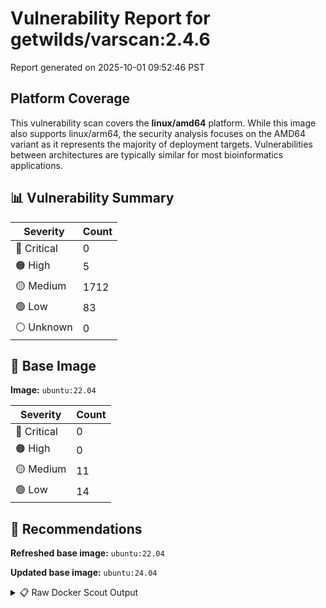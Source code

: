 # Vulnerability Report for getwilds/varscan:2.4.6

Report generated on 2025-10-01 09:52:46 PST

## Platform Coverage

This vulnerability scan covers the **linux/amd64** platform. While this image also supports linux/arm64, the security analysis focuses on the AMD64 variant as it represents the majority of deployment targets. Vulnerabilities between architectures are typically similar for most bioinformatics applications.

## 📊 Vulnerability Summary

| Severity | Count |
|----------|-------|
| 🔴 Critical | 0 |
| 🟠 High | 5 |
| 🟡 Medium | 1712 |
| 🟢 Low | 83 |
| ⚪ Unknown | 0 |

## 🐳 Base Image

**Image:** `ubuntu:22.04`

| Severity | Count |
|----------|-------|
| 🔴 Critical | 0 |
| 🟠 High | 0 |
| 🟡 Medium | 11 |
| 🟢 Low | 14 |

## 🔄 Recommendations

**Refreshed base image:** `ubuntu:22.04`

**Updated base image:** `ubuntu:24.04`

<details>
<summary>📋 Raw Docker Scout Output</summary>

```text
Target               │  getwilds/varscan:2.4.6  │    0C     5H   1712M    83L   
    digest             │  54e79f4cc36a                    │                               
  Base image           │  ubuntu:22.04                    │    0C     0H    11M    14L    
  Refreshed base image │  ubuntu:22.04                    │    0C     0H     4M    13L    
                       │                                  │                  -7     -1    
  Updated base image   │  ubuntu:24.04                    │    0C     0H     5M     6L    
                       │                                  │                  -6     -8    

What's next:
    View vulnerabilities → docker scout cves getwilds/varscan:2.4.6
    View base image update recommendations → docker scout recommendations getwilds/varscan:2.4.6
    Include policy results in your quickview by supplying an organization → docker scout quickview getwilds/varscan:2.4.6 --org <organization>
```
</details>
